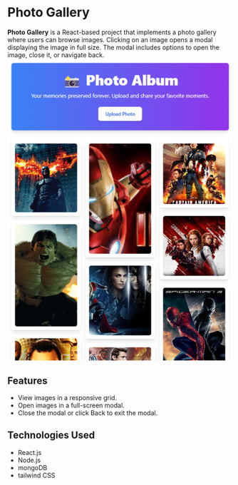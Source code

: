 # Photo Gallery

**Photo Gallery** is a React-based project that implements a photo gallery where users can browse images. Clicking on an image opens a modal displaying the image in full size. The modal includes options to open the image, close it, or navigate back.
<img src="./PA1.png">
## Features

- View images in a responsive grid.
- Open images in a full-screen modal.
- Close the modal or click Back to exit the modal.

## Technologies Used

- React.js
- Node.js
- mongoDB
- tailwind CSS
